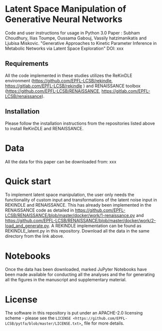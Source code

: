 Latent Space Manipulation of Generative Neural Networks
=====


Code and user instructions for usage in Python 3.0
Paper : Subham Choudhury, Ilias Toumpe, Oussama Gabouj, Vassily hatzimanikatis and Ljubisa Miskovic. "Generative Approaches to Kinetic Parameter Inference in Metabolic Networks via Latent Space Exploration"
DOI: xxx

Requirements
------------
All the code implemented in these studies utilizes the ReKinDLE environment (https://github.com/EPFL-LCSB/rekindle, https://gitlab.com/EPFL-LCSB/rekindle ) and RENAISSANCE toolbox (https://github.com/EPFL-LCSB/RENAISSANCE, https://gitlab.com/EPFL-LCSB/renaissance). 

Installation
-----------------------
Please follow the installation instructions from the repositories listed above to install ReKinDLE and RENAISSANCE. 


Data
=====
All the data for this paper can be downloaded from: xxx

Quick start
===========

To implement latent space manipulation, the user only needs the functionality of custom input and transformations of the latent noise input in REKINDLE and RENAISSANCE. This has already been implemented in the RENAISSANCE code as detailed in
https://github.com/EPFL-LCSB/RENAISSANCE/blob/master/docker/work/1-renaissance.py and https://github.com/EPFL-LCSB/RENAISSANCE/blob/master/docker/work/2-load_and_generate.py.  A REKINDLE implementation can be found as REKINDLE_latent.py in this repository. Download all the data in the same directory from the link above.

Notebooks
=============

Once the data has been downloaded, marked JuPyter Notebooks have been made available for conducting all the analyses and the for generating all the figures in the manuscript and supplementary material.   
   
License
========

The software in this repository is put under an APACHE-2.0 licensing scheme - please see the `LICENSE <https://github.com/EPFL-LCSB/pytfa/blob/master/LICENSE.txt>`_ file for more details.



